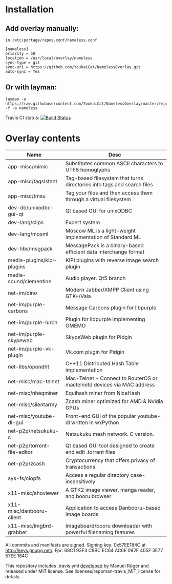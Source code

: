 # Installation

## Add overlay manually:
```
in /etc/portage/repos.conf/nameless.conf

[nameless]
priority = 50
location = /usr/local/overlay/nameless
sync-type = git
sync-uri = https://github.com/YoukaiCat/NamelessOverlay.git
auto-sync = Yes
```

## Or with layman:
```
layman -o https://raw.githubusercontent.com/YoukaiCat/NamelessOverlay/master/repositories.xml -f -a nameless
```

Travis CI status: [![Build Status](https://travis-ci.org/YoukaiCat/NamelessOverlay.svg)](https://travis-ci.org/YoukaiCat/NamelessOverlay)

# Overlay contents
| Name                               | Desc                                                                   |
|------------------------------------|------------------------------------------------------------------------|
| app-misc/mimic                     | Substitutes common ASCII characters to UTF8 homoglyphs                 |
| app-misc/tagsistant                | Tag-based filesystem that turns directories into tags and search files |
| app-misc/tmsu                      | Tag your files and then access them through a virtual filesystem       |
| dev-db/unixodbc-gui-qt             | Qt based GUI for unixODBC                                              |
| dev-lang/clips                     | Expert system                                                          |
| dev-lang/mosml                     | Moscow ML is a light-weight implementation of Standard ML              |
| dev-libs/msgpack                   | MessagePack is a binary-based efficient data interchange format        |
| media-plugins/kipi-plugins         | KIPI plugins with reverse image search plugin                          |
| media-sound/clementine             | Audio player. Qt5 branch                                               |
| net-im/dino                        | Modern Jabber/XMPP Client using GTK+/Vala                              | 
| net-im/purple-carbons              | Message Carbons plugin for libpurple                                   |
| net-im/purple-lurch                | Plugin for libpurple implementing OMEMO                                | 
| net-im/purple-skypeweb             | SkypeWeb plugin for Pidgin                                             |
| net-im/purple-vk-plugin            | Vk.com plugin for Pidgin                                               |
| net-libs/opendht                   | C++11 Distributed Hash Table implementation                            |
| net-misc/mac-telnet                | Mac-Telnet - Connect to RouterOS or mactelnetd devices via MAC address |
| net-misc/nheqminer                 | Equihash miner from NiceHash                                           |
| net-misc/silentarmy                | Zcash miner optimized for AMD & Nvidia GPUs                            |
| net-misc/youtube-dl-gui            | Front-end GUI of the popular youtube-dl written in wxPython            |
| net-p2p/netsukuku-c                | Netsukuku mesh network. C version.                                     |
| net-p2p/torrent-file-editor        | Qt based GUI tool designed to create and edit .torrent files           |
| net-p2p/zcash                      | Cryptocurrency that offers privacy of transactions                     |
| sys-fs/ciopfs                      | Access a regular directory case-insensitively                          |
| x11-misc/ahoviewer                 | A GTK2 image viewer, manga reader, and booru browser                   |
| x11-misc/danbooru-client           | Application to access Danbooru-based image boards                      |
| x11-misc/imgbrd-grabber            | Imageboard/booru downloader with powerful filenaming features          |

All commits and manifests are signed. Signing key: 0x57EE184C at http://keys.gnupg.net/. Fpr: 68C1 93F3 C8BC EC64 AC6E  092F 405F 3E77 57EE 184C

This repository includes .travis.yml [developed](https://github.com/mrueg/repoman-travis) by Manuel Rüger and released under MIT license. See licenses/repoman-travis_MIT_license for details.
